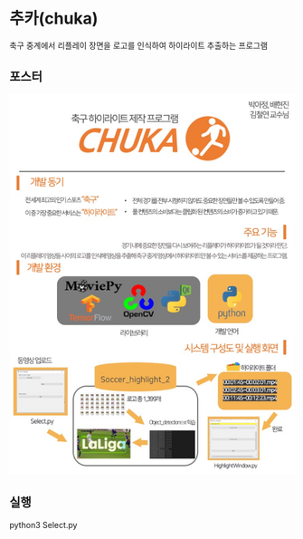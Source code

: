 # 추카(chuka)
축구 중계에서 리플레이 장면을 로고를 인식하여 하이라이트 추출하는 프로그램  

## 포스터
![pamphlet1](./chuka.jpeg)  

## 실행
python3 Select.py
